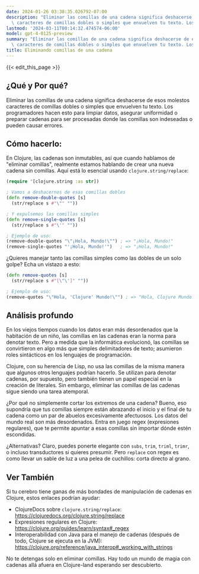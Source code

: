 ```yaml
---
date: 2024-01-26 03:38:35.026792-07:00
description: "Eliminar las comillas de una cadena significa deshacerse de esos molestos\
  \ caracteres de comillas dobles o simples que envuelven tu texto. Los\u2026"
lastmod: '2024-03-11T00:14:32.474574-06:00'
model: gpt-4-0125-preview
summary: "Eliminar las comillas de una cadena significa deshacerse de esos molestos\
  \ caracteres de comillas dobles o simples que envuelven tu texto. Los\u2026"
title: Eliminando comillas de una cadena
---
```


{{< edit_this_page >}}

## ¿Qué y Por qué?
Eliminar las comillas de una cadena significa deshacerse de esos molestos caracteres de comillas dobles o simples que envuelven tu texto. Los programadores hacen esto para limpiar datos, asegurar uniformidad o preparar cadenas para ser procesadas donde las comillas son indeseadas o pueden causar errores.

## Cómo hacerlo:
En Clojure, las cadenas son inmutables, así que cuando hablamos de "eliminar comillas", realmente estamos hablando de crear una nueva cadena sin comillas. Aquí está lo esencial usando `clojure.string/replace`:

```clojure
(require '[clojure.string :as str])

; Vamos a deshacernos de esas comillas dobles
(defn remove-double-quotes [s]
  (str/replace s #"\"" ""))

; Y expulsemos las comillas simples
(defn remove-single-quotes [s]
  (str/replace s #"\'" ""))

; Ejemplo de uso:
(remove-double-quotes "\"¡Hola, Mundo!\"") ; => "¡Hola, Mundo!"
(remove-single-quotes "'¡Hola, Mundo!'")   ; => "¡Hola, Mundo!"
```
¿Quieres manejar tanto las comillas simples como las dobles de un solo golpe? Echa un vistazo a esto:

```clojure
(defn remove-quotes [s]
  (str/replace s #"[\"\']" ""))

; Ejemplo de uso:
(remove-quotes "\"Hola, 'Clojure' Mundo!\"") ; => "Hola, Clojure Mundo!"
```

## Análisis profundo
En los viejos tiempos cuando los datos eran más desordenados que la habitación de un niño, las comillas en las cadenas eran la norma para denotar texto. Pero a medida que la informática evolucionó, las comillas se convirtieron en algo más que simples delimitadores de texto; asumieron roles sintácticos en los lenguajes de programación.

Clojure, con su herencia de Lisp, no usa las comillas de la misma manera que algunos otros lenguajes podrían hacerlo. Se utilizan para denotar cadenas, por supuesto, pero también tienen un papel especial en la creación de literales. Sin embargo, eliminar las comillas de las cadenas sigue siendo una tarea atemporal.

¿Por qué no simplemente cortar los extremos de una cadena? Bueno, eso supondría que tus comillas siempre están abrazando el inicio y el final de tu cadena como un par de abuelos excesivamente afectuosos. Los datos del mundo real son más desordenados. Entra en juego regex (expresiones regulares), que te permite apuntar a esas comillas sin importar dónde estén escondidas.

¿Alternativas? Claro, puedes ponerte elegante con `subs`, `trim`, `triml`, `trimr`, o incluso transductores si quieres presumir. Pero `replace` con regex es como llevar un sable de luz a una pelea de cuchillos: corta directo al grano.

## Ver También
Si tu cerebro tiene ganas de más bondades de manipulación de cadenas en Clojure, estos enlaces podrían ayudar:

- ClojureDocs sobre `clojure.string/replace`: https://clojuredocs.org/clojure.string/replace
- Expresiones regulares en Clojure: https://clojure.org/guides/learn/syntax#_regex
- Interoperabilidad con Java para el manejo de cadenas (después de todo, Clojure se ejecuta en la JVM): https://clojure.org/reference/java_interop#_working_with_strings

No te detengas solo en eliminar comillas. Hay todo un mundo de magia con cadenas allá afuera en Clojure-land esperando ser descubierto.
